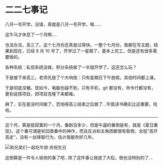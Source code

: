 # 二二七事记

八月一号开学。没错，真就是八月一号开学。唉……

这牛马才休息了一个月啊….

也没办法，高三了。这个七月份还真是过得快。一整个七月份，我都在写主题，结果到现在，已经 8 月 10 号了，开学过了一星期了，基本上完工，但是还有很多需要做的。

各种系统：私信系统没做，积分系统做了一半就开学了。这还怎么玩？

于是接下来高三，老师先放了个大响炮：只有星期日下午放假，其他时间都上课。

于是彻底没辙。现如今，电脑也碰不到，只有手机，git 都没有，命令行都没有，更别说搭项目，把项目克隆下来都难。

麻了，实在是没时间做了，恐怕得高三结束之后做了…毕竟读书确实比这重要，哈哈。

---

这个月，算是挺寂寞的一个月。番剧没多少，但是牛逼的番倒是有，就是《夏日重现》。这个番可谓是轮回类番中的神作，而且反派和主角团都很有智商，全程“高开高走”，没有一丝降智行为，估计我能吹好几年。

![和兄弟们一起吃牛排 庆祝生日](https://blog.xhhzs.cn/wp-content/uploads/2022/08/5B393B45-502A-47CD-B0B2-BF9D78C60D39-576x1024.jpeg)

这倒算是一件令人愉快的事了吧…除了这件事让我放了大松，倒也没特别的了…

<Timer publishTime="2022/8/9 8:39" publishLocation="华侨中学" time="2023/8/30 1:14" location="家中" />
